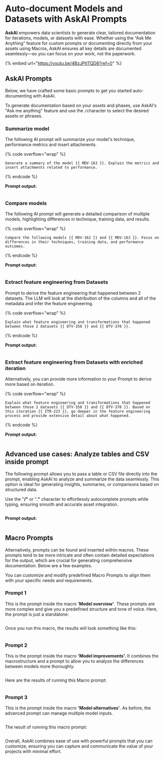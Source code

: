 # Auto-document Models and Datasets with AskAI Prompts

**AskAI** empowers data scientists to generate clear, tailored documentation for iterations, models, or datasets with ease. Whether using the “Ask Me Anything” feature for custom prompts or documenting directly from your assets using Macros, AskAI ensures all key details are documented seamlessly—so you can focus on your work, not the paperwork.

{% embed url="https://youtu.be/4BzJPtITQD8?ref=0" %}

## AskAI Prompts

Below, we have crafted some basic prompts to get you started auto-documenting with AskAI.&#x20;


To generate documentation based on your assets and phases, use AskAI's "Ask me anything" feature and use the `/`character to select the desired assets or phrases.


### Summarize model

The following AI prompt will summarize your model's technique, performance metrics and insert attachments.

{% code overflow="wrap" %}
```
Generate a summary of the model {{ MDV-163 }}. Explain the metrics and insert attachments related to performance.
```
{% endcode %}

**Prompt output:**

<figure><img src="../.gitbook/assets/askai2.gif" alt=""><figcaption></figcaption></figure>

### Compare models

The following AI prompt will generate a detailed comparison of multiple models, highlighting differences in technique, training data, and results.

{% code overflow="wrap" %}
```
Compare the following models {{ MDV-162 }} and {{ MDV-163 }}. Focus on differences in their techniques, training data, and performance outcomes.
```
{% endcode %}

**Prompt output:**

<figure><img src="../.gitbook/assets/askai11.png" alt=""><figcaption></figcaption></figure>

### Extract feature engineering from Datasets <a href="#h-1665" id="h-1665"></a>

Prompt to derive the feature engineering that happened between 2 datasets. The LLM will look at the distribution of the columns and all of the metadata and infer the feature engineering.

{% code overflow="wrap" %}
```
Explain what feature engineering and transformations that happened between those 2 datasets {{ DTV-358 }} and {{ DTV-370 }}. 
```
{% endcode %}

**Prompt output:**

<figure><img src="../.gitbook/assets/askai3.png" alt=""><figcaption></figcaption></figure>

### Extract feature engineering from Datasets with enriched iteration

Alternatively, you can provide more information to your Prompt to derive more based on iteration.

{% code overflow="wrap" %}
```
Explain what feature engineering and transformations that happened between those 2 datasets {{ DTV-358 }} and {{ DTV-370 }}. Based on this iteration {{ ITR-223 }}, go deeper in the feature engineering process and provide extensive detail about what happened. 
```
{% endcode %}

**Prompt output:**

<figure><img src="../.gitbook/assets/askai4.png" alt=""><figcaption></figcaption></figure>

## Advanced use cases: Analyze tables and CSV inside prompt

The following prompt allows you to pass a table or CSV file directly into the prompt, enabling AskAI to analyze and summarize the data seamlessly. This option is ideal for generating insights, summaries, or comparisons based on structured data.


Use the "**/"** or "**."** character to effortlessly autocomplete prompts while typing, ensuring smooth and accurate asset integration.


<figure><img src="../.gitbook/assets/2025-01-22_13-05-34 (1).gif" alt=""><figcaption></figcaption></figure>

**Prompt output:**

<figure><img src="../.gitbook/assets/askai13.png" alt=""><figcaption></figcaption></figure>

## Macro Prompts

Alternatively, prompts can be found and inserted within macros. These prompts tend to be more intricate and often contain detailed expectations for the output, which are crucial for generating comprehensive documentation. Below are a few examples.


You can customize and modify predefined Macro Prompts to align them with your specific needs and requirements.


### **Prompt 1** <a href="#h-1887" id="h-1887"></a>

This is the prompt inside the macro '**Model overview'**. These prompts are more complex and give you a predefined structure and tone of voice. Here, the prompt is just a standalone:

<figure><img src="../.gitbook/assets/askai5.png" alt=""><figcaption></figcaption></figure>

Once you run this macro, the results will look something like this:

<figure><img src="../.gitbook/assets/askai6.png" alt=""><figcaption></figcaption></figure>

### **Prompt 2** <a href="#h-1968" id="h-1968"></a>

This is the prompt inside the macro **'Model improvements'.** It combines the macrostructure and a prompt to allow you to analyze the differences between models more thoroughly.

<figure><img src="../.gitbook/assets/askai7.png" alt=""><figcaption></figcaption></figure>

Here are the results of running this Macro prompt:

<figure><img src="../.gitbook/assets/askai8.png" alt=""><figcaption></figcaption></figure>

### **Prompt 3** <a href="#h-2037" id="h-2037"></a>

This is the prompt inside the macro **'Model alternatives'**. As before, the advanced prompt can manage multiple model inputs.

<figure><img src="../.gitbook/assets/askai12.png" alt=""><figcaption></figcaption></figure>

The result of running this macro prompt:

<figure><img src="../.gitbook/assets/askai10.png" alt=""><figcaption></figcaption></figure>

Overall, AskAI combines ease of use with powerful prompts that you can customize, ensuring you can capture and communicate the value of your projects with minimal effort.

